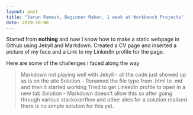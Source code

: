 ```yaml
---
layout: post
title: "Varun Ramesh, Beginner Maker, 1 week at Workbench Projects"
date: 2019-10-06
---
```


Started from **nothing** and now I know how to make a static webpage in Github using Jekyll and Markdown. 
Created a CV page and inserted a picture of my face and a Link to my LinkedIn profile for the page.
>
Here are some of the challenges i faced along the way
>Markdown not playing well with Jekyll - all the code just showed up as is on the site 
  Solution - Renamed the file type from .html to .md and then it started working
>Tried to get LinkedIn profile to open in a new tab
  Solution - Markdown doesn't allow this so after going through various stackoverflow and other sites for a solution realised there is no simple solution for this yet. 
 